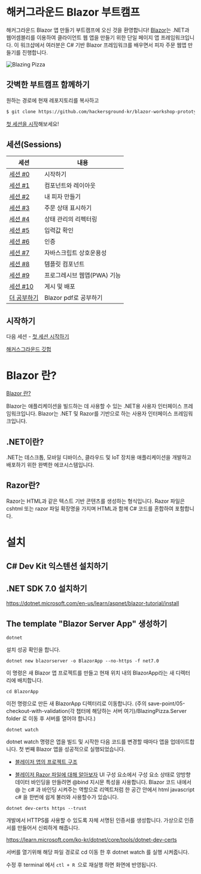 # 해커그라운드 Blazor 부트캠프

해커그라운드 Blazor 앱 만들기 부트캠프에 오신 것을 환영합니다! [Blazor](https://blazor.net)는 .NET과 웹어셈블리를 이용하여 클라이언트 웹 앱을 만들기 위한 단일 페이지 앱 프레임워크입니다. 이 워크샵에서 여러분은 C# 기반 Blazor 프레임워크를 배우면서 피자 주문 웹앱 만들기를 진행합니다.

![Blazing Pizza](https://user-images.githubusercontent.com/1874516/77244515-c889ce00-6bd2-11ea-9a45-47452c084464.png)

## 갓벽한 부트캠프 함께하기

원하는 경로에 현재 레포지토리를 복사하고

```bash
$ git clone https://github.com/hackersground-kr/blazor-workshop-prototype.git
```

[첫 세션을 시작](/docs/00-get-started.md)해보세요!

## 세션(Sessions)

| 세션                                                                      | 내용                        |
| ------------------------------------------------------------------------- | --------------------------- |
| [세션 #0](/docs/00-get-started.md)                                        | 시작하기                    |
| [세션 #1](/docs/01-components-and-layout.md)                              | 컴포넌트와 레이아웃         |
| [세션 #2](/docs/02-customize-a-pizza.md)                                  | 내 피자 만들기              |
| [세션 #3](/docs/03-show-order-status.md)                                  | 주문 상태 표시하기          |
| [세션 #4](/docs/04-refactor-state-management.md)                          | 상태 관리의 리펙터링        |
| [세션 #5](/docs/05-checkout-with-validation.md)                           | 입력값 확인                 |
| [세션 #6](/docs/06-authentication-and-authorization.md)                   | 인증                        |
| [세션 #7](/docs/07-javascript-interop.md)                                 | 자바스크립트 상호운용성     |
| [세션 #8](/docs/08-templated-components.md)                               | 템플릿 컴포넌트             |
| [세션 #9](/docs/09-progressive-web-app.md)                                | 프로그레시브 웹앱(PWA) 기능 |
| [세션 #10](/docs/10-publish-and-deploy.md)                                | 게시 및 배포                |
| [더 공부하기](/edu-matarials/Blazor-for-ASP-NET-Web-Forms-Developers.pdf) | Blazor pdf로 공부하기       |

## 시작하기

다음 세션 - [첫 세션 시작하기](/docs/00-get-started.md)

[해커스그라운드 깃헙](https://github.com/hackersground-kr/blazor-workshop-prototype/blob/ko/docs/00-get-started.md)

# Blazor 란?

[Blazor 란?](https://learn.microsoft.com/ko-kr/training/modules/blazor-introduction/2-what-is-blazor)

Blazor는 애플리케이션을 빌드하는 데 사용할 수 있는 .NET용 사용자 인터페이스 프레임워크입니다.
Blazor는 .NET 및 Razor를 기반으로 하는 사용자 인터페이스 프레임워크입니다.

## .NET이란?

.NET는 데스크톱, 모바일 디바이스, 클라우드 및 IoT 장치용 애플리케이션을 개발하고 배포하기 위한 완벽한 에코시스템입니다.

## Razor란?

Razor는 HTML과 같은 텍스트 기반 콘텐츠를 생성하는 형식입니다. Razor 파일은 cshtml 또는 razor 파일 확장명을 가지며 HTML과 함께 C# 코드를 혼합하여 포함합니다.

# 설치

## C# Dev Kit 익스텐션 설치하기

## .NET SDK 7.0 설치하기

https://dotnet.microsoft.com/en-us/learn/aspnet/blazor-tutorial/install

## The template "Blazor Server App" 생성하기

`dotnet`

설치 성공 확인을 합니다.

`dotnet new blazorserver -o BlazorApp --no-https -f net7.0`

이 명령은 새 Blazor 앱 프로젝트를 만들고 현재 위치 내의 BlazorApp라는 새 디렉터리에 배치합니다.

`cd BlazorApp`

이전 명령으로 만든 새 BlazorApp 디렉터리로 이동합니다.
(주의 save-point/05-checkout-with-validation(각 챕터에 해당하는 서버 여기)/BlazingPizza.Server folder 로 이동 후 서버를 열어야 합니다.)

`dotnet watch`

dotnet watch 명령은 앱을 빌드 및 시작한 다음 코드를 변경할 때마다 앱을 업데이트합니다.
첫 번째 Blazor 앱을 성공적으로 실행되었습니다.

- [블레이저 앱의 프로젝트 구조](https://learn.microsoft.com/ko-kr/dotnet/architecture/blazor-for-web-forms-developers/project-structure)

- [블레이저 Razor 파일에 대해 알아보자](https://learn.microsoft.com/ko-kr/dotnet/architecture/blazor-for-web-forms-developers/components)
  UI 구성 요소에서 구성 요소 상태로 양방향 데이터 바인딩을 만들려면 @bind 지시문 특성을 사용합니다.
  Blazor 코드 내에서 @ 는 c# 과 바인딩 시켜주는 역할으로 리엑트처럼 한 공간 안에서 html javascript c# 을 한번에 쉽게 불러와 사용할수가 있습니다.

`dotnet dev-certs https --trust`

개발에서 HTTPS를 사용할 수 있도록 자체 서명된 인증서를 생성합니다.
가상으로 인증서를 만들어서 신뢰하게 해줍니다.

https://learn.microsoft.com/ko-kr/dotnet/core/tools/dotnet-dev-certs

서버를 열기위해 해당 파일 경로로 cd 이동 한 후 dotnet watch 를 실행 시켜줍니다.

수정 후 terminal 에서 `ctl + R `으로 재실행 하면 화면에 반영됩니다.
